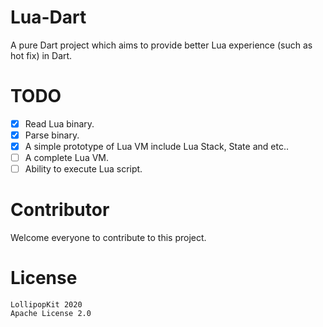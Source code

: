 # Lua-Dart
A pure Dart project which aims to provide better Lua experience (such as hot fix) in Dart.

# TODO
- [x] Read Lua binary.
- [x] Parse binary.
- [x] A simple prototype of Lua VM include Lua Stack, State and etc..
- [ ] A complete Lua VM.
- [ ] Ability to execute Lua script.

# Contributor
Welcome everyone to contribute to this project.

# License
```
LollipopKit 2020
Apache License 2.0
```
